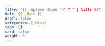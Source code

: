 ```yaml
---
title: "{{ replace .Name "-" " " | title }}"
date: {{ .Date }}
draft: false
categories: [_Misc]
tags: []
card: false
weight: 0
---
```


